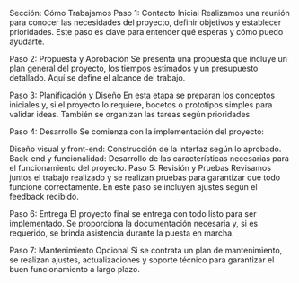 

Sección: Cómo Trabajamos
Paso 1: Contacto Inicial
Realizamos una reunión para conocer las necesidades del proyecto, definir objetivos y establecer prioridades. Este paso es clave para entender qué esperas y cómo puedo ayudarte.

Paso 2: Propuesta y Aprobación
Se presenta una propuesta que incluye un plan general del proyecto, los tiempos estimados y un presupuesto detallado. Aquí se define el alcance del trabajo.

Paso 3: Planificación y Diseño
En esta etapa se preparan los conceptos iniciales y, si el proyecto lo requiere, bocetos o prototipos simples para validar ideas. También se organizan las tareas según prioridades.

Paso 4: Desarrollo
Se comienza con la implementación del proyecto:

Diseño visual y front-end: Construcción de la interfaz según lo aprobado.
Back-end y funcionalidad: Desarrollo de las características necesarias para el funcionamiento del proyecto.
Paso 5: Revisión y Pruebas
Revisamos juntos el trabajo realizado y se realizan pruebas para garantizar que todo funcione correctamente. En este paso se incluyen ajustes según el feedback recibido.

Paso 6: Entrega
El proyecto final se entrega con todo listo para ser implementado. Se proporciona la documentación necesaria y, si es requerido, se brinda asistencia durante la puesta en marcha.

Paso 7: Mantenimiento Opcional
Si se contrata un plan de mantenimiento, se realizan ajustes, actualizaciones y soporte técnico para garantizar el buen funcionamiento a largo plazo.